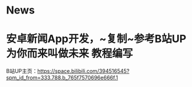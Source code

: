 # News
# 安卓新闻App开发，~复制~参考B站UP 为你而来叫做未来 教程编写
  B站UP主页：https://space.bilibili.com/394516545?spm_id_from=333.788.b_765f7570696e666f.1
